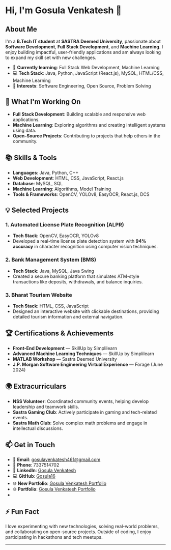# Hi, I'm **Gosula Venkatesh** 👋

## About Me

I'm a **B.Tech IT student** at **SASTRA Deemed University**, passionate about **Software Development**, **Full Stack Development**, and **Machine Learning**. I enjoy building impactful, user-friendly applications and am always looking to expand my skill set with new challenges.

- 🌱 **Currently learning**: Full Stack Web Development, Machine Learning
- 💻 **Tech Stack**: Java, Python, JavaScript (React.js), MySQL, HTML/CSS, Machine Learning
- 🎯 **Interests**: Software Engineering, Open Source, Problem Solving

## 🚀 What I'm Working On

- **Full Stack Development**: Building scalable and responsive web applications.
- **Machine Learning**: Exploring algorithms and creating intelligent systems using data.
- **Open-Source Projects**: Contributing to projects that help others in the community.

## 📚 Skills & Tools

- **Languages**: Java, Python, C++
- **Web Development**: HTML, CSS, JavaScript, React.js
- **Database**: MySQL, SQL
- **Machine Learning**: Algorithms, Model Training
- **Tools & Frameworks**: OpenCV, YOLOv8, EasyOCR, React.js, DCS

## 💡 Selected Projects

### 1. **Automated License Plate Recognition (ALPR)**
   - **Tech Stack**: OpenCV, EasyOCR, YOLOv8
   - Developed a real-time license plate detection system with **94% accuracy** in character recognition using computer vision techniques.

### 2. **Bank Management System (BMS)**
   - **Tech Stack**: Java, MySQL, Java Swing
   - Created a secure banking platform that simulates ATM-style transactions like deposits, withdrawals, and balance inquiries.

### 3. **Bharat Tourism Website**
   - **Tech Stack**: HTML, CSS, JavaScript
   - Designed an interactive website with clickable destinations, providing detailed tourism information and external navigation.

## 🏆 Certifications & Achievements

- **Front-End Development** — SkillUp by Simplilearn
- **Advanced Machine Learning Techniques** — SkillUp by Simplilearn
- **MATLAB Workshop** — Sastra Deemed University
- **J.P. Morgan Software Engineering Virtual Experience** — Forage (June 2024)

## 🌍 Extracurriculars

- **NSS Volunteer**: Coordinated community events, helping develop leadership and teamwork skills.
- **Sastra Gaming Club**: Actively participate in gaming and tech-related events.
- **Sastra Math Club**: Solve complex math problems and engage in intellectual discussions.

## 📫 Get in Touch

- 📧 **Email**: [gosulavenkatesh461@gmail.com](mailto:gosulavenkatesh461@gmail.com)
- 📱 **Phone**: 7337514702
- 🔗 **LinkedIn**: [Gosula Venkatesh]([https://www.linkedin.com/in/gosulavenkatesh](https://www.linkedin.com/in/gosula-venkatesh-52b067233))
- 💻 **GitHub**: [Gosula16](https://github.com/Gosula16)
- 🌐 **New Portfolio**: [Gosula Venkatesh Portfolio](https://portfolio-gv.web.app/)
- 🌐 **Portfolio**: [Gosula Venkatesh Portfolio]((https://gosula16.github.io/my-portfolio-/))
- 


## ⚡ Fun Fact

I love experimenting with new technologies, solving real-world problems, and collaborating on open-source projects. Outside of coding, I enjoy participating in hackathons and tech meetups.

---
